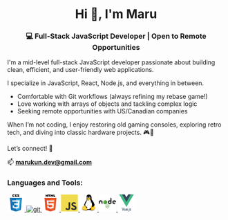 <h1 align="center">Hi 👋, I'm Maru</h1>
<h3 align="center">💻 Full-Stack JavaScript Developer | Open to Remote Opportunities</h3>

<p>I'm a mid-level full-stack JavaScript developer passionate about building clean, efficient, and user-friendly web applications.</p>
<p></p>I specialize in JavaScript, React, Node.js, and everything in between.</p>

<ul>
  <li> Comfortable with Git workflows (always refining my rebase game!)</li>
  
  <li> Love working with arrays of objects and tackling complex logic</li>
  
  <li> Seeking remote opportunities with US/Canadian companies</li>
</ul>

<p>When I’m not coding, I enjoy restoring old gaming consoles, exploring retro tech, and diving into classic hardware projects. 🎮🔧</p>

<p>Let’s connect! 🚀</p>

📫 **marukun.dev@gmail.com**

<p align="left">
</p>

<h3 align="left">Languages and Tools:</h3>
<p align="left"> <a href="https://www.w3schools.com/css/" target="_blank" rel="noreferrer"> <img src="https://raw.githubusercontent.com/devicons/devicon/master/icons/css3/css3-original-wordmark.svg" alt="css3" width="40" height="40"/> </a> <a href="https://git-scm.com/" target="_blank" rel="noreferrer"> <img src="https://www.vectorlogo.zone/logos/git-scm/git-scm-icon.svg" alt="git" width="40" height="40"/> </a> <a href="https://www.w3.org/html/" target="_blank" rel="noreferrer"> <img src="https://raw.githubusercontent.com/devicons/devicon/master/icons/html5/html5-original-wordmark.svg" alt="html5" width="40" height="40"/> </a> <a href="https://developer.mozilla.org/en-US/docs/Web/JavaScript" target="_blank" rel="noreferrer"> <img src="https://raw.githubusercontent.com/devicons/devicon/master/icons/javascript/javascript-original.svg" alt="javascript" width="40" height="40"/> </a> <a href="https://www.linux.org/" target="_blank" rel="noreferrer"> <img src="https://raw.githubusercontent.com/devicons/devicon/master/icons/linux/linux-original.svg" alt="linux" width="40" height="40"/> </a> <a href="https://nodejs.org" target="_blank" rel="noreferrer"> <img src="https://raw.githubusercontent.com/devicons/devicon/master/icons/nodejs/nodejs-original-wordmark.svg" alt="nodejs" width="40" height="40"/> </a> <a href="https://vuejs.org/" target="_blank" rel="noreferrer"> <img src="https://raw.githubusercontent.com/devicons/devicon/master/icons/vuejs/vuejs-original-wordmark.svg" alt="vuejs" width="40" height="40"/> </a> </p>
